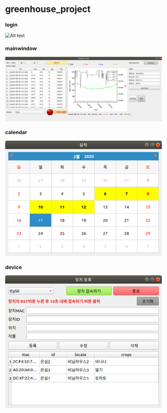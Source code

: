 # greenhouse_project

### login
![Alt text](image/login.png)



### mainwindow
![Alt text](image/mainwindow.png)



### calendar
![Alt text](image/calendar.png)



### device
![Alt text](image/device.png)
